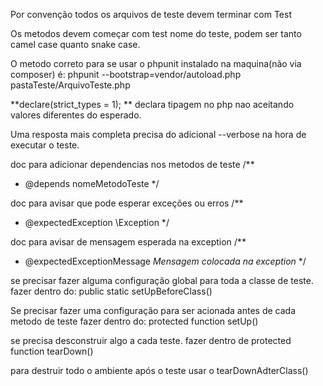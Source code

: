Por convenção todos os arquivos de teste devem terminar com Test

Os metodos devem começar com test nome do teste,
podem ser tanto camel case quanto snake case.

O metodo correto para se usar o phpunit instalado na maquina(não via composer) é:
phpunit --bootstrap=vendor/autoload.php pastaTeste/ArquivoTeste.php


**declare(strict_types = 1); **
declara tipagem no php nao aceitando valores diferentes do esperado.

Uma resposta mais completa precisa do adicional --verbose na hora de executar o teste.

doc para adicionar dependencias nos metodos de teste
/**
* @depends nomeMetodoTeste
*/

doc para avisar que pode esperar exceções ou erros
/**
* @expectedException \Exception 
*/

doc para avisar de mensagem esperada na exception
/**
* @expectedExceptionMessage *Mensagem colocada na exception*
*/

se precisar fazer alguma configuração global para toda a classe de teste. fazer dentro do:
public static setUpBeforeClass()

Se precisar fazer uma configuração para ser acionada antes de cada metodo de teste fazer dentro do:
protected function setUp()

se precisa desconstruir algo a cada teste. fazer dentro de
protected function tearDown()

para destruir todo o ambiente após o teste usar o tearDownAdterClass()
